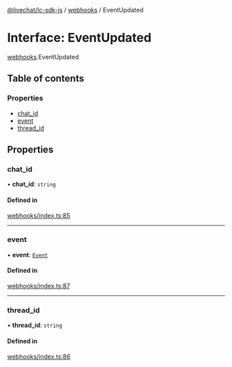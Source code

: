 [@livechat/lc-sdk-js](../README.md) / [webhooks](../modules/webhooks.md) / EventUpdated

# Interface: EventUpdated

[webhooks](../modules/webhooks.md).EventUpdated

## Table of contents

### Properties

- [chat\_id](webhooks.EventUpdated.md#chat_id)
- [event](webhooks.EventUpdated.md#event)
- [thread\_id](webhooks.EventUpdated.md#thread_id)

## Properties

### chat\_id

• **chat\_id**: `string`

#### Defined in

[webhooks/index.ts:85](https://github.com/livechat/lc-sdk-js/blob/5f5afdd/src/webhooks/index.ts#L85)

___

### event

• **event**: [`Event`](../modules/webhooks_structures_events.md#event)

#### Defined in

[webhooks/index.ts:87](https://github.com/livechat/lc-sdk-js/blob/5f5afdd/src/webhooks/index.ts#L87)

___

### thread\_id

• **thread\_id**: `string`

#### Defined in

[webhooks/index.ts:86](https://github.com/livechat/lc-sdk-js/blob/5f5afdd/src/webhooks/index.ts#L86)
